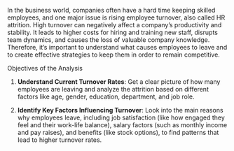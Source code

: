 In the business world, companies often have a hard time keeping skilled employees, and one major issue is rising employee turnover, also called HR attrition. High turnover can negatively affect a company’s productivity and stability. It leads to higher costs for hiring and training new staff, disrupts team dynamics, and causes the loss of valuable company knowledge. Therefore, it’s important to understand what causes employees to leave and to create effective strategies to keep them in order to remain competitive.

Objectives of the Analysis

1. **Understand Current Turnover Rates**: Get a clear picture of how many employees are leaving and analyze the attrition based on different factors like age, gender, education, department, and job role.

2. **Identify Key Factors Influencing Turnover**: Look into the main reasons why employees leave, including job satisfaction (like how engaged they feel and their work-life balance), salary factors (such as monthly income and pay raises), and benefits (like stock options), to find patterns that lead to higher turnover rates.
